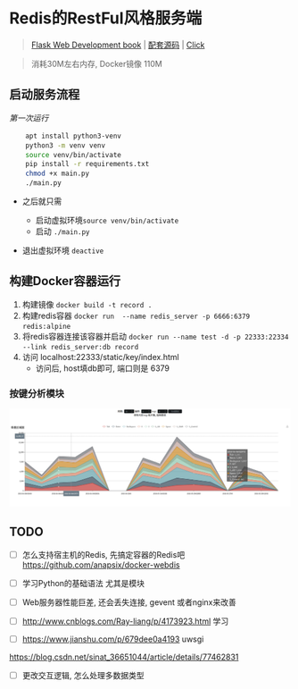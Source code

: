 # Redis的RestFul风格服务端

> [Flask Web Development book](https://www.flaskbook.com/) | [配套源码](https://github.com/miguelgrinberg/flasky-first-edition) | [Click](http://www.jb51.net/books/400693.html)

> 消耗30M左右内存, Docker镜像 110M
## 启动服务流程
_第一次运行_
```sh
    apt install python3-venv
    python3 -m venv venv
    source venv/bin/activate
    pip install -r requirements.txt
    chmod +x main.py
    ./main.py
```
- 之后就只需
    - 启动虚拟环境`source venv/bin/activate ` 
    - 启动 `./main.py`

- 退出虚拟环境 `deactive` 

## 构建Docker容器运行
1. 构建镜像 `docker build -t record . `
2. 构建redis容器 `docker run  --name redis_server -p 6666:6379 redis:alpine`
3. 将redis容器连接该容器并启动 `docker run --name test -d -p 22333:22334 --link redis_server:db record`
4. 访问 localhost:22333/static/key/index.html
    - 访问后, host填db即可, 端口则是 6379

### 按键分析模块

![](https://raw.githubusercontent.com/Kuangcp/ImageRepos/master/Image/WebRedis/line-area.png)

## TODO 
- [ ] 怎么支持宿主机的Redis, 先搞定容器的Redis吧 https://github.com/anapsix/docker-webdis

- [ ] 学习Python的基础语法 尤其是模块

- [ ] Web服务器性能巨差, 还会丢失连接,  gevent 或者nginx来改善

- [ ] http://www.cnblogs.com/Ray-liang/p/4173923.html 学习
- [ ] https://www.jianshu.com/p/679dee0a4193 uwsgi

https://blog.csdn.net/sinat_36651044/article/details/77462831

- [ ] 更改交互逻辑, 怎么处理多数据类型

